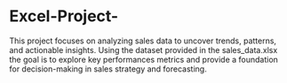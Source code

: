 # Excel-Project-
This project focuses on analyzing sales data to uncover trends, patterns, and actionable insights. Using the dataset provided in the sales_data.xlsx the goal is to explore key performances metrics and provide a foundation for decision-making in sales strategy and forecasting.
